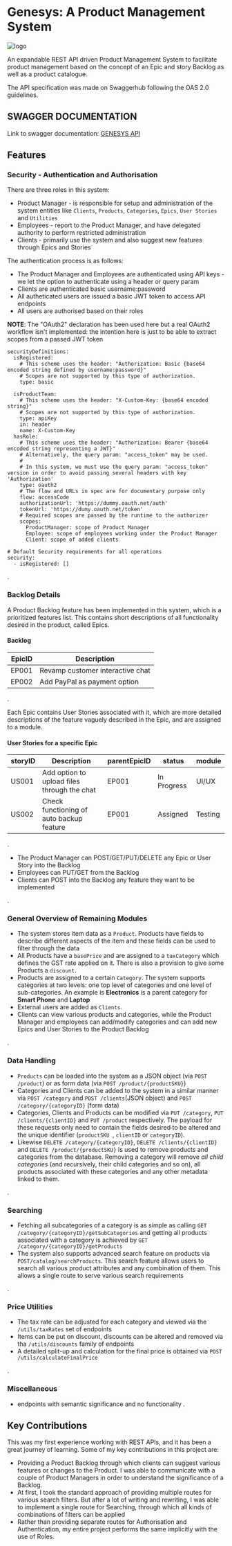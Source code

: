 # Genesys: A Product Management System

![logo](https://user-images.githubusercontent.com/29889429/77192438-96a93680-6b02-11ea-978a-d71a8d15523e.png)

An expandable REST API driven Product Management System to facilitate product management based on the concept of an Epic and story Backlog as well as a product catalogue.

The API specification was made on Swaggerhub following the OAS 2.0 guidelines. 

## SWAGGER DOCUMENTATION
Link to swagger documentation: [GENESYS API](https://app.swaggerhub.com/apis/nikjohn7/Genesys/1.0.0) 

## Features

### Security - Authentication and Authorisation


There are three roles in this system:
+ Product Manager - is responsible for setup and administration of the system entities like ```Clients```, ```Products```, ```Categories```, ```Epics```, ```User Stories``` and ```Utilities```
+ Employees - report to the Product Manager, and have delegated authority to perform restricted administration
+ Clients - primarily use the system and also suggest new features through Epics and Stories

The authentication process is as follows:

- The Product Manager and Employees are authenticated using API keys - we let the option to authenticate using a header or query param
- Clients are authenticated basic username:password
- All autheticated users are issued a basic JWT token to access API endpoints
- All users are authorised based on their roles

**NOTE**:  The "OAuth2" declaration has been used here but a real
    OAuth2 workflow isn't implemented: the intention here is just to be able to extract scopes from a passed JWT token 

```
securityDefinitions:
  isRegistered:
    # This scheme uses the header: "Authorization: Basic {base64 encoded string defined by username:password}"
    # Scopes are not supported by this type of authorization.
    type: basic

  isProductTeam:
    # This scheme uses the header: "X-Custom-Key: {base64 encoded string}"
    # Scopes are not supported by this type of authorization.
    type: apiKey
    in: header
    name: X-Custom-Key
  hasRole:
    # This scheme uses the header: "Authorization: Bearer {base64 encoded string representing a JWT}"
    # Alternatively, the query param: "access_token" may be used.
    #
    # In this system, we must use the query param: "access_token" version in order to avoid passing several headers with key 'Authorization'
    type: oauth2
    # The flow and URLs in spec are for documentary purpose only
    flow: accessCode
    authorizationUrl: 'https://dummy.oauth.net/auth'
    tokenUrl: 'https://dumy.oauth.net/token'
    # Required scopes are passed by the runtime to the authorizer
    scopes:
      ProductManager: scope of Product Manager
      Employee: scope of employees working under the Product Manager
      Client: scope of added clients

# Default Security requirements for all operations
security:
  - isRegistered: []
```
.
### Backlog Details
 A Product Backlog feature has been implemented in this system, which is a prioritized features list. This contains short descriptions of all functionality desired in the product, called Epics. 

#### Backlog

| EpicID| Description |
| --- | --- |
| EP001 | Revamp customer interactive chat |
| EP002 | Add PayPal as payment option |

.

Each Epic contains User Stories associated with it, which are more detailed descriptions of the feature vaguely described in the Epic, and are assigned to a module.

#### User Stories for a specific Epic

| storyID| Description | parentEpicID | status | module |
| --- | --- | --- | --- | ---|
| US001 | Add option to upload files through the chat | EP001 | In Progress | UI/UX |
| US002 | Check functioning of auto backup feature | EP001 | Assigned | Testing |

.

- The Product Manager can POST/GET/PUT/DELETE any Epic or User Story into the Backlog
- Employees can PUT/GET from the Backlog
- Clients can POST into the Backlog any feature they want to be implemented

.

### General Overview  of Remaining Modules
+ The system stores item data as a ```Product```. Products have fields to describe different aspects of the item and these fields can be used to filter through the data
+ All Products have a ```basePrice``` and are assigned to a ```taxCategory``` which defines the GST rate applied on it. There is also a provision to give some Products a ```discount```. 
+ Products are assigned to a certain ```Category```. The system supports categories at two levels: one top level of categories and one level of sub-categories. An example is **Electronics** is a parent category for **Smart Phone** and **Laptop**
+ External users are added as ```Clients```. 
+ Clients can view various products and categories, while the Product Manager and employees can add/modify categories and can add new Epics and User Stories to the Product Backlog

.
### Data Handling
+ ```Products``` can be loaded into the system as a JSON object (via ```POST /product```) or as form data (via ```POST /product/{productSKU}```)
+ Categories and Clients can be added to the system in a similar manner via ```POST /category``` and ```POST /clients```(JSON object) and ```POST /category/{categoryID}``` (form data)
+ Categories, Clients and Products can be modified via ```PUT /category```, ```PUT /clients/{clientID}``` and ```PUT /product``` respectively. The payload for these requests only need to contain the fields desired to be altered and the unique identifier (```productSKU ```, ```clientID``` or ```categoryID```).
+ Likewise ```DELETE /category/{categoryID}```, ```DELETE /clients/{clientID}``` and ```DELETE /product/{productSKU}``` is used to remove products and categories from the database. Removing a category will remove *all child categories* (and recursively, their child categories and so on), all products associated with these categories and any other metadata linked to them.

.
### Searching
+ Fetching all subcategories of a category is as simple as calling ```GET /category/{categoryID}/getSubCategories``` and getting all products associated with a category is achieved by ```GET /category/{categoryID}/getProducts```
+ The system also supports advanced search feature on products via ```POST/catalog/searchProducts```. This search feature allows users to search all various product attributes and any combination of them. This allows a single route to serve various search requirements

.
### Price Utilities
+ The tax rate can be adjusted for each category and viewed via the ```/utils/taxRates``` set of endpoints
+ Items can be put on discount, discounts can be altered and removed via tha ```/utils/discounts``` family of endpoints
+ A detailed split-up and calculation for the final price is obtained via ```POST /utils/calculateFinalPrice```

.
### Miscellaneous
+ endpoints with semantic significance and no functionality
.
## Key Contributions
This was my first experience working with REST APIs, and it has been a great journey of learning. Some of my key contributions in this project are:
+ Providing a Product Backlog through which clients can suggest various features or changes to the Product. I was able to communicate with a couple of Product Managers in order to understand the significance of a Backlog.
+ At first, I took the standard approach of providing multiple routes for various search filters. But after a lot of writing and rewriting, I was able to implement a single route for Searching, through which all kinds of combinations of filters can be applied
+ Rather than providing separate routes for Authorisation and Authentication, my entire project performs the same implicitly with the use of Roles.




